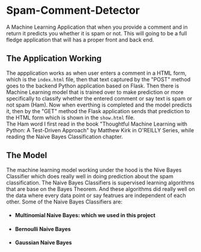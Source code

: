 # Spam-Comment-Detector
A Machine Learning Application that when you provide a comment and in return it predicts you whether it is spam or not.
This will going to be a full fledge application that will has a proper front and back end. 

## The Application Working
The appplication works as when user enters a comment in a HTML form, which is the ```index.html``` file, then that text captured by the "POST" method goes to the backend Python application based on 
Flask. Then there is Machine Learning model that is trained over to make prediction or more specifically to classify whether the entered comment or say text is 
spam or not spam (Ham). Now when everthing is completed and the model predicts it, then by the "GET" method the Flask application sends that prediction to the HTML form 
which is shown in the ```show.html``` file.\
The Ham word I first read in the book "Thoughtful Machine Learning with Python: A Test-Driven Approach" by Matthew Kirk in O'REILLY Series, while 
reading the Naive Bayes Classification chapter.

## The Model
The machine learning model working under the hood is the Nive Bayes Classifier which does really well in doing prediction about the spam classification.
The Naive Bayes Classifiers is supervised learning algorithms that are base on the Bayes Theorem. And these algorithms did really well on the data where every 
data point or say featrues are independent of each other. Some of the Naive Bayes Classifiers are:

-	#### Multinomial Naive Bayes: which we used in this project
-	#### Bernoulli Naive Bayes
-	#### Gaussian Naive Bayes 
